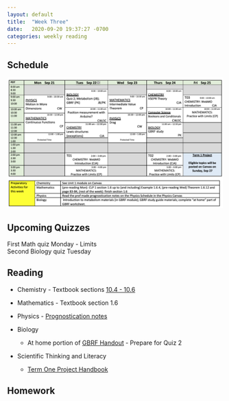 ```yaml
---
layout: default
title:  "Week Three"
date:   2020-09-20 19:37:27 -0700
categories: weekly reading
---
```

## Schedule

![Week Three Schedule](/assets/w3schedule.png)

## Upcoming Quizzes

First Math quiz Monday - Limits  
Second Biology quiz Tuesday

## Reading

- Chemistry - Textbook sections [10.4 - 10.6](https://chem.libretexts.org/Bookshelves/General_Chemistry/Map%3A_General_Chemistry_%28Petrucci_et_al.%29/10%3A_Chemical_Bonding_I%3A_Basic_Concepts)

- Mathematics - Textbook section 1.6

- Physics - [Prognostication notes](https://webwork.elearning.ubc.ca/webwork2/2020W1-2_SCIE_010_001/)

- Biology 
	- At home portion of [GBRF Handout](https://canvas.ubc.ca/courses/62806/files/9176463/download?wrap=1) - Prepare for Quiz 2
- Scientific Thinking and Literacy
	- [Term One Project Handbook](https://canvas.ubc.ca/courses/62807/files/9663802/download?download_frd=1)

## Homework

